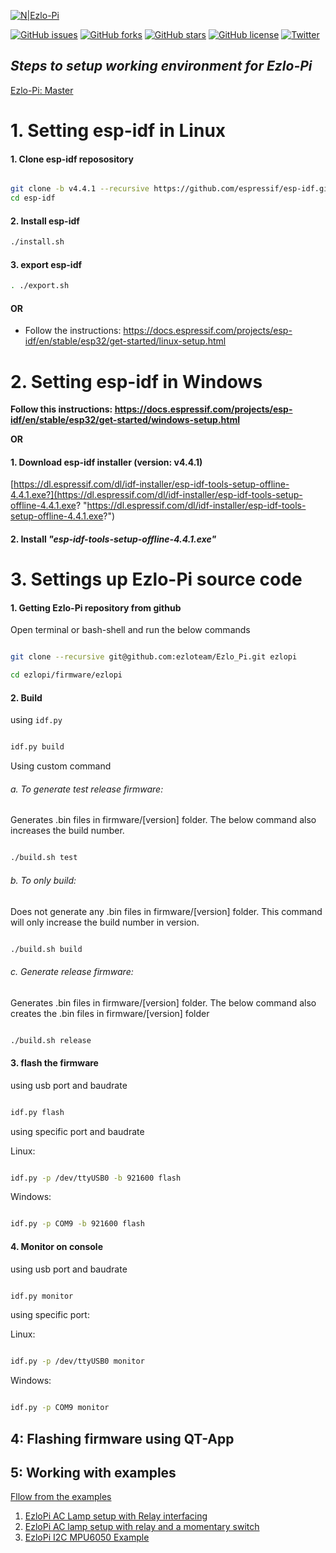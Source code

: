 
[![N|Ezlo-Pi](https://www.ezlopi.com/wp-content/uploads/2022/07/Logo.svg)](https://www.ezlopi.com/)

[![GitHub issues](https://img.shields.io/github/issues/ezloteam/Ezlo_Pi)](https://github.com/ezloteam/Ezlo_Pi/issues) [![GitHub forks](https://img.shields.io/github/forks/ezloteam/Ezlo_Pi)](https://github.com/ezloteam/Ezlo_Pi/network) [![GitHub stars](https://img.shields.io/github/stars/ezloteam/Ezlo_Pi)](https://github.com/ezloteam/Ezlo_Pi/stargazers) [![GitHub license](https://img.shields.io/github/license/ezloteam/Ezlo_Pi)](https://github.com/ezloteam/Ezlo_Pi) [![Twitter](https://img.shields.io/twitter/url?style=social)](https://twitter.com/intent/tweet?text=Wow:&url=https%3A%2F%2Fgithub.com%2Fezloteam%2FEzlo_Pi)


## _Steps to setup working environment for Ezlo-Pi_

[Ezlo-Pi: Master](https://github.com/ezloteam/Ezlo_Pi/tree/master)

  

# 1. Setting esp-idf in Linux

#### 1. Clone esp-idf reposository

```bash

git clone -b v4.4.1 --recursive https://github.com/espressif/esp-idf.git
cd esp-idf
```

#### 2. Install esp-idf

```bash
./install.sh
```

#### 3. export esp-idf

```bash
. ./export.sh
```

#### OR

- Follow the instructions: https://docs.espressif.com/projects/esp-idf/en/stable/esp32/get-started/linux-setup.html

# 2. Setting esp-idf in Windows

**Follow this instructions: https://docs.espressif.com/projects/esp-idf/en/stable/esp32/get-started/windows-setup.html**

**OR**

#### 1. Download esp-idf installer (version: v4.4.1)
[https://dl.espressif.com/dl/idf-installer/esp-idf-tools-setup-offline-4.4.1.exe?](https://dl.espressif.com/dl/idf-installer/esp-idf-tools-setup-offline-4.4.1.exe?  "https://dl.espressif.com/dl/idf-installer/esp-idf-tools-setup-offline-4.4.1.exe?")

#### 2. Install _"esp-idf-tools-setup-offline-4.4.1.exe"_

# 3. Settings up Ezlo-Pi source code

#### 1. Getting Ezlo-Pi repository from github

Open terminal or bash-shell and run the below commands

```bash

git clone --recursive git@github.com:ezloteam/Ezlo_Pi.git ezlopi

cd ezlopi/firmware/ezlopi

```

#### 2. Build

using ```idf.py```

```bash

idf.py build

```

Using custom command

###### a. To generate test release firmware:

Generates .bin files in firmware/[version] folder. The below command also increases the build number.

```bash

./build.sh test

```

###### b. To only build:

Does not generate any .bin files in firmware/[version] folder. This command will only increase the build number in version.

```bash

./build.sh build

```

###### c. Generate release firmware:

Generates .bin files in firmware/[version] folder. The below command also creates the .bin files in firmware/[version] folder

```bash

./build.sh release

```

#### 3. flash the firmware

using usb port and baudrate

```bash

idf.py flash

```

using specific port and baudrate

Linux:

```bash

idf.py -p /dev/ttyUSB0 -b 921600 flash

```

Windows:

```bash

idf.py -p COM9 -b 921600 flash

```

#### 4. Monitor on console

using usb port and baudrate

```bash

idf.py monitor

```

using specific port:

Linux:

```bash

idf.py -p /dev/ttyUSB0 monitor

```

Windows:

```bash

idf.py -p COM9 monitor

```

## 4: Flashing firmware using QT-App

## 5: Working with examples

[Fllow from the examples](https://www.ezlopi.com/examples/)
1. [EzloPi AC Lamp setup with Relay interfacing​](https://www.ezlopi.com/examples/relay-circuitry-and-lamp-circuit-setup/)
2. [EzloPi AC lamp setup with relay and a momentary switch](https://www.ezlopi.com/examples/ezlopi-ac-lamp-setup-with-relay-and-a-momentary-switch/)
3. [EzloPi I2C MPU6050 Example](https://www.ezlopi.com/examples/ezlopi-i2c-mpu6050-example/)